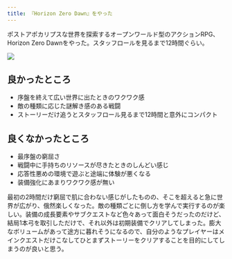 ```yaml
---
title: 『Horizon Zero Dawn』をやった
---
```

ポストアポカリプスな世界を探索するオープンワールド型のアクションRPG、Horizon Zero Dawnをやった。スタッフロールを見るまで12時間ぐらい。

![](https://lh3.googleusercontent.com/docs/AG8NV2YGHa5XrMG3o1nUQ1Jw_PAtzG-ZLNSQ4Sa0MHjWIAVY_UDv6-PWVUY5NGuAr1W-cxQWqDPQ51NBYfkWeIDU-vvNrg9awC1cMoJj72KMeDiDy3FgK17_xlaBp6XxDXqhN87hPvIQepE49dP90jIYY25pXJMvidqhi2M-HSd3_XSBEMbFoKdaKhNO23V5EqnqtmkwqakrKqC6zYnvRDFi1kx8jpjvxJMXN3pnBjGLKLkGx3Ct8uiumxxHVS-l7wk6DcjZINbRuH8mgHTHaUPCVLPcpKiU4zvA4wMWhBQ_ta7_jqaIh9-aU9fDeZxIEgE84HBgUOHLEuvcU0gdyFSHYXgzw6imN4ay3DRi-VjAEmPBFImzvQpy4eg0vRatyEhCcXYnq95LKjSzOgKpAeQ4GbLniuiQzX73O0Oecxorv23oyAVAIYy6PqsRPeg1HNnDcnBz5N5lE0Vs5jkpLqcjMGgYLJMUIuPtCoh4N6j0v4-lorIcSLerufyz4C7HG2VhYOZpmsuuGtD64YKQ9atUveR5Az8HPwi_Zt-d0rgtCzIngrkIN1j6iX2-qsM28HyRHNkLg2C2yil_PKYlKYRvrPxfW4QPLhZsgY16YYWkPAmgsDYnJ33xn9i4Gd6vb9qlxEdt3IGGAaOjqYsk_QqR6Q7f1znUcT0_N4hT7M4_IpeFPO-8fObp2HUkJvoXf2SJtMLqGhBnNa2y6FqVpU3IXletPKTbIUqgJz6SCSA_tmwNzYIEnIoJBnD5dcnYwIEvA4JUDqSBH2IXcpNXtVmJ2rDNM-wfejHI0W6QqoSNFlKydO0LKYXhymgS8ec0hM8-xpG6vJqHkiAEYZzet0beNghOnQTU1NDUpd2etx5GZ_yZtGRf1LCtB_cciG42b54ns3WWxtuhPUmJJrW5wO5K9FauxJlsQI-rC9kr8AGk4xrA6KN2fresxCivN6C83_SuA10U7JjdeJYBOh7eEL39dqnTj_IS5p2-cRAKdhfb9oS9hZi994ypgAqP7cukOPgWt_uu7nYKEV7PTPAku-oUKodoos3U5TU8KQkbrVGN0iVinNx9BcxuZ3oH990RjcnIR6_ika37OxYBYC6GCkaq2lZ3RBpyZwHe0M5KT01xJQUtXDmiWHjy54JnjPxLUfcUK6hZYJZV8w-XaBq7eYNVNDlS8nNN_rYrPK2K6K2WYSrL6YoqgcXhuy655LPrsXwFtni5w79XGK4V6SlvKKvynk1PkKVyt4_F93E-9i-Hgi5i6_xRLw)

良かったところ
-------

*   序盤を終えて広い世界に出たときのワクワク感
*   敵の種類に応じた謎解き感のある戦闘
*   ストーリーだけ追うとスタッフロール見るまで12時間と意外にコンパクト

良くなかったところ
---------

*   最序盤の窮屈さ
*   戦闘中に手持ちのリソースが尽きたときのしんどい感じ
*   応答性悪めの環境で遊ぶと途端に体験が悪くなる
*   装備強化にあまりワクワク感が無い

最初の2時間だけ窮屈で肌に合わない感じがしたものの、そこを超えると急に世界が広がり、俄然楽しくなった。敵の種類ごとに倒し方を学んで実行するのが楽しい。装備の成長要素やサブクエストなど色々あって面白そうだったのだけど、結局1本弓を取引しただけで、それ以外は初期装備でクリアしてしまった。膨大なボリュームがあって途方に暮れそうになるので、自分のようなプレイヤーはメインクエストだけこなしてひとまずストーリーをクリアすることを目的にしてしまうのが良いと思う。
